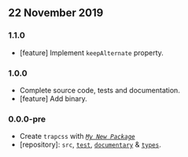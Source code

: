 ## 22 November 2019

### 1.1.0

- [feature] Implement `keepAlternate` property.

### 1.0.0

- Complete source code, tests and documentation.
- [feature] Add binary.

### 0.0.0-pre

- Create `trapcss` with _[`My New Package`](https://mnpjs.org)_
- [repository]: `src`, [`test`](https://contexttesting.com), [`documentary`](https://readme.page) & [`types`](https://typedef.page).